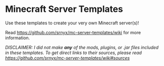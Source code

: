 # Minecraft Server Templates
Use these templates to create your very own Minecraft server(s)!

Read https://github.com/srnyx/mc-server-templates/wiki for more information.

*DISCLAIMER: I did not make **any** of the mods, plugins, or .jar files included in these templates. To get direct links to their sources, please read https://github.com/srnyx/mc-server-templates/wiki#sources*
